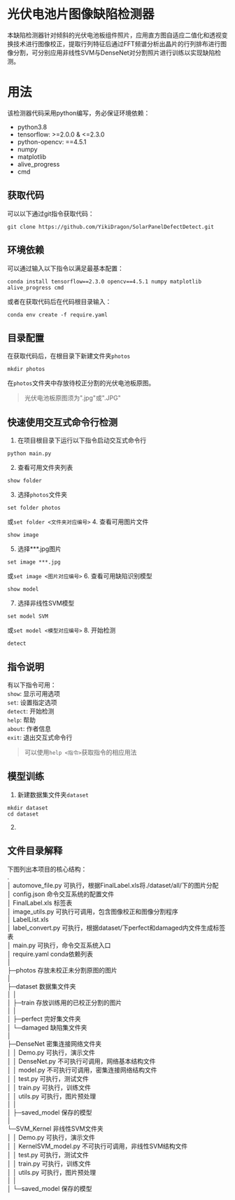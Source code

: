 # 光伏电池片图像缺陷检测器

本缺陷检测器针对倾斜的光伏电池板组件照片，应用直方图自适应二值化和透视变换技术进行图像校正，提取行列特征后通过FFT频谱分析出晶片的行列排布进行图像分割，可分别应用非线性SVM与DenseNet对分割照片进行训练以实现缺陷检测。


# 用法

该检测器代码采用python编写，务必保证环境依赖：
- python3.8
- tensorflow: >=2.0.0 & <=2.3.0
- python-opencv: ==4.5.1
- numpy
- matplotlib
- alive_progress
- cmd


## 获取代码

可以以下通过git指令获取代码：  
```
git clone https://github.com/YikiDragon/SolarPanelDefectDetect.git
```

## 环境依赖

可以通过输入以下指令以满足最基本配置：  
```
conda install tensorflow==2.3.0 opencv==4.5.1 numpy matplotlib alive_progress cmd
```  
或者在获取代码后在代码根目录输入：  
```
conda env create -f require.yaml
```

## 目录配置
在获取代码后，在根目录下新建文件夹`photos`  
```
mkdir photos
```  
在`photos`文件夹中存放待校正分割的光伏电池板原图。
>光伏电池板原图须为".jpg"或".JPG"
## 快速使用交互式命令行检测
1. 在项目根目录下运行以下指令启动交互式命令行   
```
python main.py
```  
2. 查看可用文件夹列表  
```
show folder
```  
3. 选择`photos`文件夹  
```
set folder photos
```
或`set folder <文件夹对应编号>`
4. 查看可用图片文件  
```
show image
```
5. 选择***.jpg图片  
```
set image ***.jpg
```
或`set image <图片对应编号>`
6. 查看可用缺陷识别模型  
```
show model
```
7. 选择非线性SVM模型  
```
set model SVM
```
或`set model <模型对应编号>`
8. 开始检测  
```
detect
```
## 指令说明
有以下指令可用：  
`show`: 显示可用选项  
`set`: 设置指定选项  
`detect`: 开始检测  
`help`: 帮助  
`about`: 作者信息  
`exit`: 退出交互式命令行  
>可以使用`help <指令>`获取指令的相应用法
## 模型训练
1. 新建数据集文件夹`dataset`  
```
mkdir dataset  
cd dataset
```

2. 
## 文件目录解释
下图列出本项目的核心结构：  
.  
│  automove_file.py	可执行，根据FinalLabel.xls将./dataset/all/下的图片分配  
│  config.json 命令交互系统的配置文件  
│  FinalLabel.xls 标签表  
│  image_utils.py 可执行可调用，包含图像校正和图像分割程序  
│  LabelList.xls   
│  label_convert.py 可执行，根据dataset/下perfect和damaged内文件生成标签表  
│  main.py 可执行，命令交互系统入口  
│  require.yaml conda依赖列表  
│  
├─photos 存放未校正未分割原图的图片  
│  
├─dataset 数据集文件夹  
│  │  
│  ├─train 存放训练用的已校正分割的图片  
│       │  
│       ├─perfect 完好集文件夹  
│       └─damaged 缺陷集文件夹  
│  
├─DenseNet 密集连接网络文件夹  
│  │  Demo.py 可执行，演示文件  
│  │  DenseNet.py 不可执行可调用，网络基本结构文件  
│  │  model.py 不可执行可调用，密集连接网络结构文件  
│  │  test.py 可执行，测试文件  
│  │  train.py 可执行，训练文件  
│  │  utils.py 可执行，图片预处理  
│  │  
│  ├─saved_model 保存的模型  
│  
└─SVM_Kernel 非线性SVM文件夹  
│  │  Demo.py 可执行，演示文件  
│  │  KernelSVM_model.py 不可执行可调用，非线性SVM结构文件  
│  │  test.py 可执行，测试文件  
│  │  train.py 可执行，训练文件  
│  │  utils.py 可执行，图片预处理  
│  │  
│  └─saved_model 保存的模型  